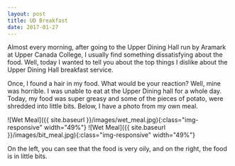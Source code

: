 ```yaml
---
layout: post
title: UD Breakfast
date: 2017-01-27
---
```


Almost every morning, after going to the Upper Dining Hall run by Aramark at Upper Canada College, I usually find something dissatisfying about the food.  Well, today I wanted to tell you about the top things I dislike about the Upper Dining Hall breakfast service.  

Once, I found a hair in my food.  What would be your reaction?  Well, mine was horrible.  I was unable to eat at the Upper Dining hall for a whole day.  Today, my food was super greasy and some of the pieces of potato, were shredded into little bits.  Below, I have a photo from my own meal.

![Wet Meal]({{ site.baseurl }}/images/wet_meal.jpg){:class="img-responsive" width="49%"} ![Wet Meal]({{ site.baseurl }}/images/bit_meal.jpg){:class="img-responsive" width="49%"}

On the left, you can see that the food is very oily, and on the right, the food is in little bits.